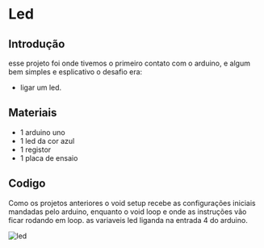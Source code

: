 # Led 

## Introdução

esse projeto foi onde tivemos o primeiro contato com o arduino, e algum bem simples e esplicativo
o desafio era:

- ligar um led.

## Materiais 

- 1 arduino uno
- 1 led da cor azul
- 1 registor 
- 1 placa de ensaio 

## Codigo 

Como os projetos anteriores o void setup recebe as configurações iniciais mandadas pelo arduino, enquanto o void loop 
e onde as instruções vão ficar rodando em loop.
as variaveis led liganda na entrada 4 do arduino.

![led](https://github.com/user-attachments/assets/2e6070d0-57d2-45e7-89d3-b10925be2981)
